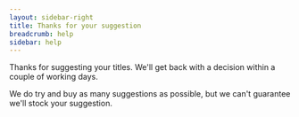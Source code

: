 ```yaml
---
layout: sidebar-right
title: Thanks for your suggestion
breadcrumb: help
sidebar: help
---
```


Thanks for suggesting your titles. We'll get back with a decision within a couple of working days.

We do try and buy as many suggestions as possible, but we can't guarantee we'll stock your suggestion.
